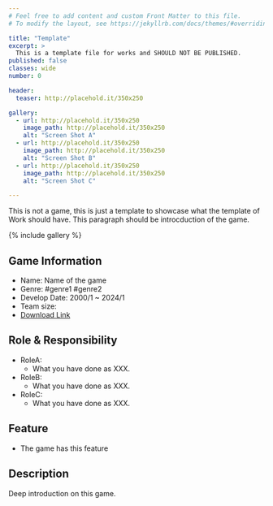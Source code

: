 ```yaml
---
# Feel free to add content and custom Front Matter to this file.
# To modify the layout, see https://jekyllrb.com/docs/themes/#overriding-theme-defaults

title: "Template"
excerpt: >
  This is a template file for works and SHOULD NOT BE PUBLISHED.
published: false 
classes: wide
number: 0

header:
  teaser: http://placehold.it/350x250

gallery:
  - url: http://placehold.it/350x250
    image_path: http://placehold.it/350x250
    alt: "Screen Shot A"
  - url: http://placehold.it/350x250
    image_path: http://placehold.it/350x250
    alt: "Screen Shot B"
  - url: http://placehold.it/350x250
    image_path: http://placehold.it/350x250
    alt: "Screen Shot C"

---
```


This is not a game, this is just a template to showcase what the template of Work should have. This paragraph should be introcduction of the game.

{% include gallery %}

## Game Information

* Name: Name of the game
* Genre: #genre1 #genre2
* Develop Date: 2000/1 ~ 2024/1
* Team size: 
* [Download Link]()

## Role & Responsibility

* RoleA:
  * What you have done as XXX.
* RoleB:
  * What you have done as XXX.
* RoleC:
  * What you have done as XXX.

## Feature

* The game has this feature

## Description

Deep introduction on this game.
